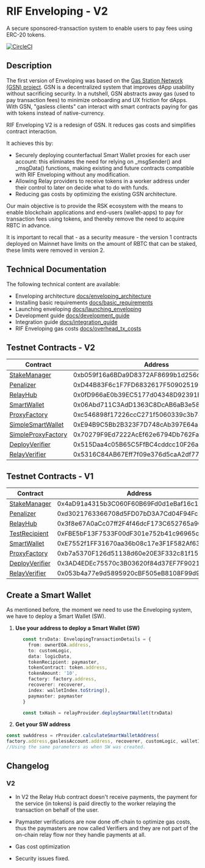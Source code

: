 # RIF Enveloping - V2

A secure sponsored-transaction system to enable users to pay fees using ERC-20 tokens.

[![CircleCI](https://circleci.com/gh/rsksmart/enveloping/tree/master.svg?style=shield)](https://circleci.com/gh/rsksmart/enveloping/tree/master)
## Description

The first version of Enveloping was based on the [Gas Station Network (GSN) project](https://github.com/opengsn/gsn). GSN is a decentralized system that improves dApp usability without sacrificing security. In a nutshell, GSN abstracts away gas (used to pay transaction fees) to minimize onboarding and UX friction for dApps. With GSN, "gasless clients" can interact with smart contracts paying for gas with tokens instead of native-currency.

RIF Enveloping V2 is a redesign of GSN. It reduces gas costs and simplifies contract interaction.

It achieves this by:

- Securely deploying counterfactual Smart Wallet proxies for each user account: this eliminates the need for relying on _msgSender() and _msgData() functions, making existing and future contracts compatible with RIF Enveloping without any modification.
- Allowing Relay providers to receive tokens in a worker address under their control to later on decide what to do with funds.
- Reducing gas costs by optimizing the existing GSN architecture.

Our main objective is to provide the RSK ecosystem with the means to enable blockchain applications and end-users (wallet-apps) to pay for transaction fees using tokens, and thereby remove the need to acquire RBTC in advance.

It is important to recall that  - as a security measure - the version 1 contracts deployed on Mainnet have limits on the amount of RBTC that can be staked, these  limits were removed in version 2.

## Technical Documentation

The following technical content are available:

- Enveloping architecture [docs/enveloping_architecture](docs/enveloping_architecture.md)
- Installing basic requirements [docs/basic_requirements](docs/basic_requirements.md)
- Launching enveloping [docs/launching_enveloping](docs/launching_enveloping.md)
- Development guide [docs/development_guide](docs/development_guide.md)
- Integration guide [docs/integration_guide](docs/integration_guide.md)
- RIF Enveloping gas costs [docs/overhead_tx_costs](docs/overhead_tx_costs.md)


## Testnet Contracts - V2

| Contract          | Address                                    |
|-------------------|--------------------------------------------|
| [StakeManager][1]    | 0xb059f16a6BDa9D8372AF8699b1d256dB630aBD3e |
| [Penalizer][2]       | 0xD44B83F6c1F7FD6832617F5090251995e8ceA526 |
| [RelayHub][3]        | 0x0fD966aE0b39EC5177d04348D92391E2571523cD |
| [SmartWallet][4]     | 0x06Abd711C3AdD1363C8DcAB6aB3e58477818C043 |
| [ProxyFactory][5]    | 0xc546898f17226ccC271f5060339c3b74733b2B62 |
| [SimpleSmartWallet][6]    | 0xE94B9C5Bb2B323F7D748cAb397E64a5d3D774201 |
| [SimpleProxyFactory][7]   | 0x70279F9Ed7222AcEf62e6794Db762Fa43e51043E |
| [DeployVerifier][8]  | 0x515Daa4c05B65C5FfBC4cddcc10F26aa8B7ABF62 |
| [RelayVerifier][9]   | 0x5316C84AB67Eff7f09e376d5caA2df77ad585717 |

[1]:(https://explorer.testnet.rsk.co/address/0xb059f16a6BDa9D8372AF8699b1d256dB630aBD3e)
[2]:(https://explorer.testnet.rsk.co/address/0xD44B83F6c1F7FD6832617F5090251995e8ceA526)
[3]:(https://explorer.testnet.rsk.co/address/0x0fD966aE0b39EC5177d04348D92391E2571523cD)
[4]:(https://explorer.testnet.rsk.co/address/0x06Abd711C3AdD1363C8DcAB6aB3e58477818C043)
[5]:(https://explorer.testnet.rsk.co/address/0xc546898f17226ccC271f5060339c3b74733b2B62)
[6]:(https://explorer.testnet.rsk.co/address/0xE94B9C5Bb2B323F7D748cAb397E64a5d3D774201)
[7]:(https://explorer.testnet.rsk.co/address/0x70279F9Ed7222AcEf62e6794Db762Fa43e51043E)
[8]:(https://explorer.testnet.rsk.co/address/0x515Daa4c05B65C5FfBC4cddcc10F26aa8B7ABF62)
[9]:(https://explorer.testnet.rsk.co/address/0x5316C84AB67Eff7f09e376d5caA2df77ad585717)
## Testnet Contracts - V1

| Contract          | Address                                    |
|-------------------|--------------------------------------------|
| [StakeManager][10]    | 0x4aD91a4315b3C060F60B69Fd0d1eBaf16c14148D |
| [Penalizer][11]       | 0xd3021763366708d5FD07bD3A7Cd04F94Fc5e1726 |
| [RelayHub][12]        | 0x3f8e67A0aCc07ff2F4f46dcF173C652765a9CA6C |
| [TestRecipient][13]   | 0xFBE5bF13F7533F00dF301e752b41c96965c10Bfa |
| [SmartWallet][14]     | 0xE7552f1FF31670aa36b08c17e3F1F582Af6302d1 |
| [ProxyFactory][15]    | 0xb7a5370F126d51138d60e20E3F332c81f1507Ce2 |
| [DeployVerifier][16] | 0x3AD4EDEc75570c3B03620f84d37EF7F9021665bC |
| [RelayVerifier][17]  | 0x053b4a77e9d5895920cBF505eB8108F99d929395 |

[10]:(https://explorer.testnet.rsk.co/address/0x4aD91a4315b3C060F60B69Fd0d1eBaf16c14148D)
[11]:(https://explorer.testnet.rsk.co/address/0xd3021763366708d5FD07bD3A7Cd04F94Fc5e1726)
[12]:(https://explorer.testnet.rsk.co/address/0x3f8e67A0aCc07ff2F4f46dcF173C652765a9CA6C)
[13]:(https://explorer.testnet.rsk.co/address/0xFBE5bF13F7533F00dF301e752b41c96965c10Bfa)
[14]:(https://explorer.testnet.rsk.co/address/0xE7552f1FF31670aa36b08c17e3F1F582Af6302d1)
[15]:(https://explorer.testnet.rsk.co/address/0xb7a5370F126d51138d60e20E3F332c81f1507Ce2)
[16]:(https://explorer.testnet.rsk.co/address/0x3AD4EDEc75570c3B03620f84d37EF7F9021665bC)
[17]:(https://explorer.testnet.rsk.co/address/0x053b4a77e9d5895920cBF505eB8108F99d929395)

## Create a Smart Wallet

As mentioned before, the moment we need to use the Enveloping system, we have to deploy a Smart Wallet (SW). 

1. **Use your address to deploy a Smart Wallet (SW)**
```typescript
      const trxData: EnvelopingTransactionDetails = {
        from: ownerEOA.address,
        to: customLogic,
        data: logicData,
        tokenRecipient: paymaster,
        tokenContract: token.address,
        tokenAmount: '10',
        factory: factory.address,
        recoverer: recoverer,
        index: walletIndex.toString(),
        paymaster: paymaster
      }

      const txHash = relayProvider.deploySmartWallet(trxData)
```

2. **Get your SW address**
```typescript
const swAddress = rProvider.calculateSmartWalletAddress(
factory.address,gaslessAccount.address, recoverer, customLogic, walletIndex, bytecodeHash)
//Using the same parameters as when SW was created.
```

## Changelog

### V2

* In V2 the Relay Hub contract doesn't receive payments, the payment for the service (in tokens) is paid directly to the worker relaying the transaction on behalf of the user.

* Paymaster verifications are now done off-chain to optimize gas costs, thus the paymasters are now called Verifiers and they are not part of the on-chain relay flow nor they handle payments at all.

* Gas cost optimization

* Security issues fixed.
